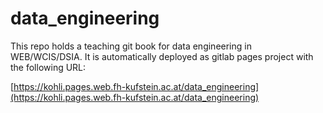 # data_engineering

This repo holds a teaching git book for data engineering in WEB/WCIS/DSIA. It is automatically deployed as gitlab pages project with the following URL:

[https://kohli.pages.web.fh-kufstein.ac.at/data_engineering](https://kohli.pages.web.fh-kufstein.ac.at/data_engineering)